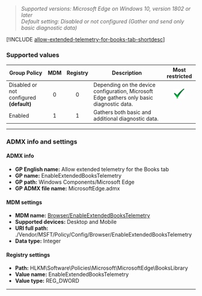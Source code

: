 <!-- ## Allow extended telemetry for the Books tab -->
>*Supported versions: Microsoft Edge on Windows 10, version 1802 or later*<br>
>*Default setting:  Disabled or not configured (Gather and send only basic diagnostic data)*

[!INCLUDE [allow-extended-telemetry-for-books-tab-shortdesc](../shortdesc/allow-extended-telemetry-for-books-tab-shortdesc.md)]

### Supported values

|Group Policy  |MDM |Registry |Description |Most restricted |
|---|:---:|:---:|---|:---:|
|Disabled or not configured<br>**(default)** |0 |0 |Depending on the device configuration, Microsoft Edge gathers only basic diagnostic data. |![Most restricted value](../images/check-gn.png) |
|Enabled |1 |1 |Gathers both basic and additional diagnostic data. | |
---

### ADMX info and settings

#### ADMX info
- **GP English name:** Allow extended telemetry for the Books tab
- **GP name:** EnableExtendedBooksTelemetry
- **GP path:** Windows Components/Microsoft Edge
- **GP ADMX file name:** MicrosoftEdge.admx

#### MDM settings
- **MDM name:** [Browser/EnableExtendedBooksTelemetry](https://docs.microsoft.com/en-us/windows/client-management/mdm/policy-csp-browser#browser-enableextendedbookstelemetry)
- **Supported devices:** Desktop and Mobile
- **URI full path:** ./Vendor/MSFT/Policy/Config/Browser/EnableExtendedBooksTelemetry
- **Data type:** Integer

#### Registry settings
- **Path:** HLKM\\Software\\Policies\\Microsoft\\MicrosoftEdge\\BooksLibrary
- **Value name:** EnableExtendedBooksTelemetry
- **Value type:** REG_DWORD


<hr>